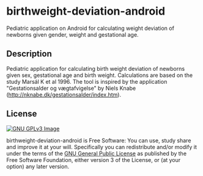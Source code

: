 # birthweight-deviation-android
Pediatric application on Android for calculating weight deviation of newborns given gender, weight and gestational age.

## Description
Pediatric  application for calculating birth weight deviation of newborns given sex, gestational age and birth weight. Calculations are based on the study Marsál K et al 1996. The tool is inspired by the application "Gestationsalder og vægtafvigelse" by Niels Knabe (http://nknabe.dk/gestationsalder/index.htm).

## License
[![GNU GPLv3 Image](https://www.gnu.org/graphics/gplv3-127x51.png)](http://www.gnu.org/licenses/gpl-3.0.en.html)

birthweight-deviation-android is Free Software: You can use, study share and improve it at your
will. Specifically you can redistribute and/or modify it under the terms of the
[GNU General Public License](https://www.gnu.org/licenses/gpl.html) as
published by the Free Software Foundation, either version 3 of the License, or
(at your option) any later version.